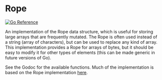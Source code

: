 # Rope

[![Go Reference](https://pkg.go.dev/badge/github.com/zyedidia/rope.svg)](https://pkg.go.dev/github.com/zyedidia/rope)

An implementation of the Rope data structure, which is useful for storing large
arrays that are frequently mutated. The Rope is often used instead of a string
(array of characters), but can be used to replace any kind of array. This
implementation provides a Rope for arrays of bytes, but it should be easy to
modify it for other types of elements (this can be made generic in future
versions of Go).

See the Godoc for the available functions. Much of the implementation is based
on the Rope implementation [here](https://github.com/component/rope).
